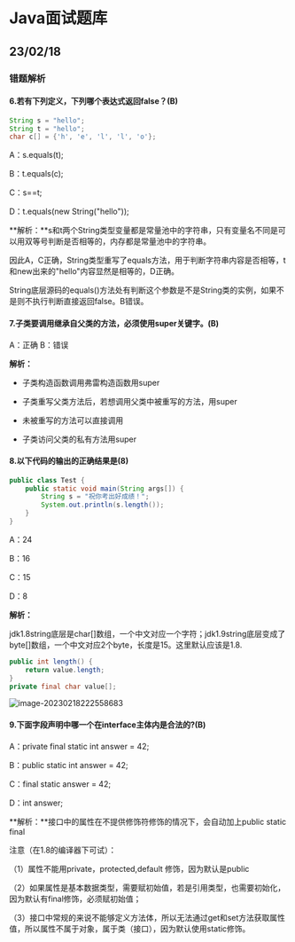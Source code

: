 # Java面试题库

## 23/02/18

### 错题解析

#### **6.若有下列定义，下列哪个表达式返回false？**(B)

```Java
String s = "hello";
String t = "hello";
char c[] = {'h', 'e', 'l', 'l', 'o'};
```

A：s.equals(t);

B：t.equals(c);

C：s==t;

D：t.equals(new String("hello"));

**解析：**s和t两个String类型变量都是常量池中的字符串，只有变量名不同是可以用双等号判断是否相等的，内存都是常量池中的字符串。

因此A，C正确，String类型重写了equals方法，用于判断字符串内容是否相等，t和new出来的"hello"内容显然是相等的，D正确。

String底层源码的equals()方法处有判断这个参数是不是String类的实例，如果不是则不执行判断直接返回false。B错误。

#### 7.子类要调用继承自父类的方法，必须使用super关键字。(B)

A：正确
B：错误

**解析：**

- 子类构造函数调用弗雷构造函数用super

- 子类重写父类方法后，若想调用父类中被重写的方法，用super

- 未被重写的方法可以直接调用
- 子类访问父类的私有方法用super

#### 8.以下代码的输出的正确结果是(8)

```java
public class Test {
    public static void main(String args[]) {
        String s = "祝你考出好成绩！";
        System.out.println(s.length());
    }
}
```

A：24

B：16

C：15

D：8

**解析：**

jdk1.8string底层是char[]数组，一个中文对应一个字符；jdk1.9string底层变成了byte[]数组，一个中文对应2个byte，长度是15。这里默认应该是1.8.

```java
public int length() {
    return value.length;
}
private final char value[];
```

![image-20230218222558683](https://edu-1328.oss-cn-hangzhou.aliyuncs.com/blogImage/202302182226095.png)

#### 9.下面字段声明中哪一个在interface主体内是合法的?(B)

A：private final static int answer = 42;

B：public static int answer = 42;

C：final static answer = 42;

D：int answer;

**解析：**接口中的属性在不提供修饰符修饰的情况下，会自动加上public static final 

  注意（在1.8的编译器下可试）： 

  （1）属性不能用private，protected,default 修饰，因为默认是public 

  （2）如果属性是基本数据类型，需要赋初始值，若是引用类型，也需要初始化，因为默认有final修饰，必须赋初始值； 

  （3）接口中常规的来说不能够定义方法体，所以无法通过get和set方法获取属性值，所以属性不属于对象，属于类（接口），因为默认使用static修饰。
